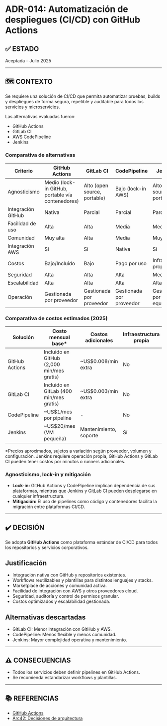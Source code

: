 # ADR-014: Automatización de despliegues (CI/CD) con GitHub Actions

## ✅ ESTADO

Aceptada – Julio 2025

---

## 🗺️ CONTEXTO

Se requiere una solución de CI/CD que permita automatizar pruebas, builds y despliegues de forma segura, repetible y auditable para todos los servicios y microservicios.

Las alternativas evaluadas fueron:

- GitHub Actions
- GitLab CI
- AWS CodePipeline
- Jenkins

### Comparativa de alternativas

| Criterio                | GitHub Actions | GitLab CI | CodePipeline | Jenkins |
|------------------------|---------------|-----------|--------------|---------|
| Agnosticismo           | Medio (lock-in GitHub, portable vía contenedores) | Alto (open source, portable) | Bajo (lock-in AWS) | Alto (open source, portable) |
| Integración GitHub     | Nativa        | Parcial   | Parcial      | Parcial |
| Facilidad de uso       | Alta          | Alta      | Media        | Media   |
| Comunidad              | Muy alta      | Alta      | Media        | Muy alta|
| Integración AWS        | Sí            | Sí        | Nativa       | Sí      |
| Costos                 | Bajo/Incluido | Bajo      | Pago por uso | Infra propia |
| Seguridad              | Alta          | Alta      | Alta         | Media   |
| Escalabilidad          | Alta          | Alta      | Alta         | Alta    |
| Operación              | Gestionada por proveedor | Gestionada por proveedor | Gestionada por proveedor | Gestionada por el equipo |

### Comparativa de costos estimados (2025)

| Solución        | Costo mensual base* | Costos adicionales | Infraestructura propia |
|-----------------|---------------------|--------------------|-----------------------|
| GitHub Actions  | Incluido en GitHub (2,000 min/mes gratis) | ~US$0.008/min extra | No                |
| GitLab CI       | Incluido en GitLab (400 min/mes gratis) | ~US$0.003/min extra | No              |
| CodePipeline    | ~US$1/mes por pipeline | -                  | No                    |
| Jenkins         | ~US$20/mes (VM pequeña) | Mantenimiento, soporte | Sí            |

*Precios aproximados, sujetos a variación según proveedor, volumen y configuración. Jenkins requiere operación propia, GitHub Actions y GitLab CI pueden tener costos por minutos o runners adicionales.

### Agnosticismo, lock-in y mitigación

- **Lock-in:** GitHub Actions y CodePipeline implican dependencia de sus plataformas, mientras que Jenkins y GitLab CI pueden desplegarse en cualquier infraestructura.
- **Mitigación:** El uso de pipelines como código y contenedores facilita la migración entre plataformas CI/CD.

---

## ✔️ DECISIÓN

Se adopta **GitHub Actions** como plataforma estándar de CI/CD para todos los repositorios y servicios corporativos.

## Justificación

- Integración nativa con GitHub y repositorios existentes.
- Workflows reutilizables y plantillas para distintos lenguajes y stacks.
- Marketplace de acciones y comunidad activa.
- Facilidad de integración con AWS y otros proveedores cloud.
- Seguridad, auditoría y control de permisos granular.
- Costos optimizados y escalabilidad gestionada.

## Alternativas descartadas

- GitLab CI: Menor integración con GitHub y AWS.
- CodePipeline: Menos flexible y menos comunidad.
- Jenkins: Mayor complejidad operativa y mantenimiento.

---

## ⚠️ CONSECUENCIAS

- Todos los servicios deben definir pipelines en GitHub Actions.
- Se recomienda estandarizar workflows y plantillas.

---

## 📚 REFERENCIAS

- [GitHub Actions](https://github.com/features/actions)
- [Arc42: Decisiones de arquitectura](https://arc42.org/decision/)
